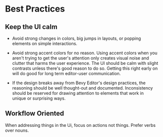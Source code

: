 # Best Practices

## Keep the UI calm

- Avoid strong changes in colors, big jumps in layouts, or popping elements on simple interactions.

- Avoid strong accent colors for no reason. Using accent colors when you aren't trying to get the user's attention only creates visual noise and clutter that harms the user experience. The UI should be calm with slight contrasts unless there's good reason to do so. Getting this right early on will do good for long term editor-user communication.

- If the design breaks away from Bevy Editor's design practices, the reasoning should be well thought-out and documented. Inconsistency should be reserved for drawing attention to elements that work in unique or surprising ways.

## Workflow Oriented

When addressing things in the Ui, focus on actions not things. Prefer verbs over nouns.

